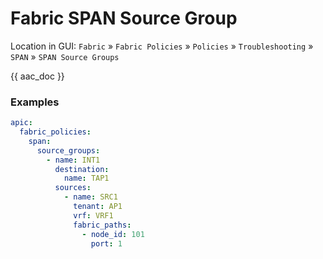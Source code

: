 # Fabric SPAN Source Group

Location in GUI:
`Fabric` » `Fabric Policies` » `Policies` » `Troubleshooting` » `SPAN` » `SPAN Source Groups`

{{ aac_doc }}
### Examples

```yaml
apic:
  fabric_policies:
    span:
      source_groups:
        - name: INT1
          destination:
            name: TAP1
          sources:
            - name: SRC1
              tenant: AP1
              vrf: VRF1
              fabric_paths:
                - node_id: 101
                  port: 1
```

